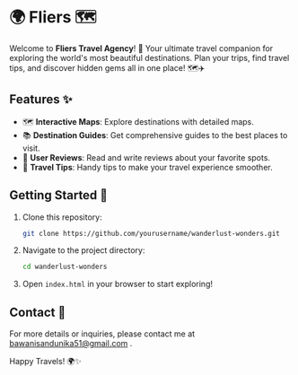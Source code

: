 # 🌍 Fliers 🗺️

Welcome to **Fliers Travel Agency**! 🌟 Your ultimate travel companion for exploring the world's most beautiful destinations. Plan your trips, find travel tips, and discover hidden gems all in one place! 🗺️✈️

## Features ✨
- 🗺️ **Interactive Maps**: Explore destinations with detailed maps.
- 📚 **Destination Guides**: Get comprehensive guides to the best places to visit.
- 📝 **User Reviews**: Read and write reviews about your favorite spots.
- 🌟 **Travel Tips**: Handy tips to make your travel experience smoother.

## Getting Started 🚀
1. Clone this repository:
    ```sh
    git clone https://github.com/yourusername/wanderlust-wonders.git
    ```
2. Navigate to the project directory:
    ```sh
    cd wanderlust-wonders
    ```
3. Open `index.html` in your browser to start exploring!



## Contact 📧
For more details or inquiries, please contact me at bawanisandunika51@gmail.com .

Happy Travels! 🌍✨
